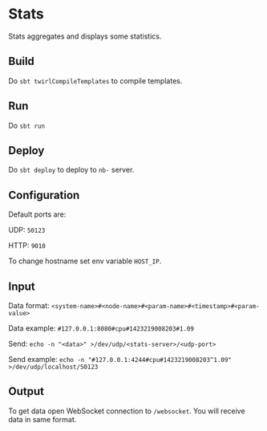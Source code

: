 # Stats

Stats aggregates and displays some statistics.

## Build

Do `sbt twirlCompileTemplates` to compile templates.

## Run

Do `sbt run`

## Deploy

Do `sbt deploy` to deploy to `nb-` server.

## Configuration

Default ports are:

UDP: `50123`

HTTP: `9010`

To change hostname set env variable `HOST_IP`.

## Input

Data format: `<system-name>#<node-name>#<param-name>#<timestamp>#<param-value>`

Data example: `#127.0.0.1:8080#cpu#1423219008203#1.09`

Send: `echo -n "<data>" >/dev/udp/<stats-server>/<udp-port>`

Send example: `echo -n "#127.0.0.1:4244#cpu#1423219008203^1.09" >/dev/udp/localhost/50123`

## Output

To get data open WebSocket connection to `/websocket`. You will receive data in same format.
